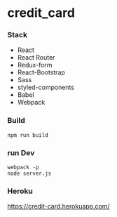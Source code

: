 # credit_card

### Stack
* React
* React Router
* Redux-form
* React-Bootstrap
* Sass
* styled-components
* Babel
* Webpack

### Build
```
npm run build
```

### run Dev 
```
webpack -p
node server.js
```

### Heroku
https://credit-card.herokuapp.com/